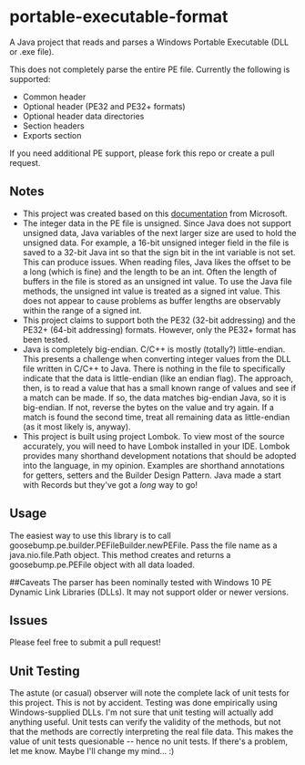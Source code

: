 # portable-executable-format
A Java project that reads and parses a Windows Portable Executable (DLL or .exe file).

This does not completely parse the entire PE file. Currently the following is supported:
* Common header
* Optional header (PE32 and PE32+ formats)
* Optional header data directories
* Section headers
* Exports section

If you need additional PE support, please fork this repo or create a pull request.

## Notes
* This project was created based on this [documentation](https://learn.microsoft.com/en-us/windows/win32/debug/pe-format) from Microsoft.
* The integer data in the PE file is unsigned. Since Java does not support unsigned data, Java variables of the next larger size are used to hold the unsigned data. For example, a 16-bit unsigned integer field in the file is saved to a 32-bit Java int so that the sign bit in the int variable is not set. This can produce issues. When reading files, Java likes the offset to be a long (which is fine) and the length to be an int. Often the length of buffers in the file is stored as an unsigned int value. To use the Java file methods, the unsigned int value is treated as a signed int value. This does not appear to cause problems as buffer lengths are observably within the range of a signed int.
* This project claims to support both the PE32 (32-bit addressing) and the PE32+ (64-bit addressing) formats. However, only the PE32+ format has been tested.
* Java is completely big-endian. C/C++ is mostly (totally?) little-endian. This presents a challenge when converting integer values from the DLL file written in C/C++ to Java. There is nothing in the file to specifically indicate that the data is little-endian (like an endian flag). The approach, then, is to read a value that has a small known range of values and see if a match can be made. If so, the data matches big-endian Java, so it is big-endian. If not, reverse the bytes on the value and try again. If a match is found the second time, treat all remaining data as little-endian (as it most likely is, anyway).
* This project is built using project Lombok. To view most of the source accurately, you will need to have Lombok installed in your IDE. Lombok provides many shorthand development notations that should be adopted into the language, in my opinion. Examples are shorthand annotations for getters, setters and the Builder Design Pattern. Java made a start with Records but they've got a *long* way to go!

## Usage
The easiest way to use this library is to call goosebump.pe.builder.PEFileBuilder.newPEFile. Pass the file name as a java.nio.file.Path object. This method creates and returns a goosebump.pe.PEFile object with all data loaded.

##Caveats
The parser has been nominally tested with Windows 10 PE Dynamic Link Libraries (DLLs). It may not support older or newer versions.

## Issues
Please feel free to submit a pull request!

## Unit Testing
The astute (or casual) observer will note the complete lack of unit tests for this project. This is not by accident. Testing was done empirically using Windows-supplied DLLs. I'm not sure that unit testing will actually add anything useful. Unit tests can verify the validity of the methods, but not that the methods are correctly interpreting the real file data. This makes the value of unit tests quesionable -- hence no unit tests. If there's a problem, let me know. Maybe I'll change my mind... :)